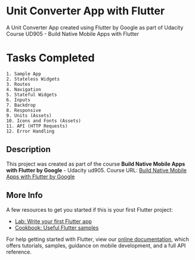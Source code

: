 # Unit Converter App with Flutter

A Unit Converter App created using Flutter by Google as part of Udacity Course UD905 - Build Native Mobile Apps with Flutter


# Tasks Completed

	1. Sample App 
	2. Stateless Widgets
	3. Routes
	4. Navigation
	5. Stateful Widgets
	6. Inputs
	7. Backdrop
	8. Responsive
	9. Units (Assets)
	10. Icons and Fonts (Assets)
	11. API (HTTP Requests)
	12. Error Handling

## Description

This project was created as part of the course **Build Native Mobile Apps with Flutter by Google** - Udacity ud905.
Course URL: [Build Native Mobile Apps with Flutter by Google](https://www.udacity.com/course/build-native-mobile-apps-with-flutter--ud905)

## More Info

A few resources to get you started if this is your first Flutter project:

- [Lab: Write your first Flutter app](https://flutter.dev/docs/get-started/codelab)
- [Cookbook: Useful Flutter samples](https://flutter.dev/docs/cookbook)

For help getting started with Flutter, view our 
[online documentation](https://flutter.dev/docs), which offers tutorials, 
samples, guidance on mobile development, and a full API reference.

